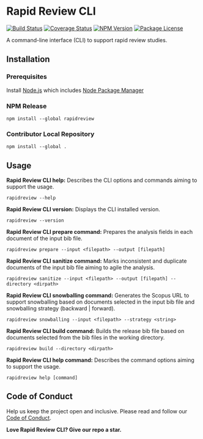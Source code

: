 # Rapid Review CLI

[![Build Status](https://github.com/diogomatheus/rapidreview/workflows/Continuous%20integration%20workflow%20%28Node.js%29/badge.svg)](https://github.com/diogomatheus/rapidreview/actions/workflows/continuous-integration.yml)
[![Coverage Status](https://coveralls.io/repos/github/diogomatheus/rapidreview/badge.svg)](https://coveralls.io/github/diogomatheus/rapidreview)
[![NPM Version](https://img.shields.io/npm/v/rapidreview.svg?style=flat)](https://www.npmjs.org/package/rapidreview)
[![Package License](https://img.shields.io/npm/l/rapidreview.svg?style=flat)](https://www.npmjs.org/package/rapidreview)

A command-line interface (CLI) to support rapid review studies.

## Installation

### Prerequisites

Install [Node.js][node.js] which includes [Node Package Manager][npm]

### NPM Release

```
npm install --global rapidreview
```

### Contributor Local Repository

```
npm install --global .
```

## Usage

**Rapid Review CLI help:** Describes the CLI options and commands aiming to support the usage.

```
rapidreview --help
```

**Rapid Review CLI version:** Displays the CLI installed version.

```
rapidreview --version
```

**Rapid Review CLI prepare command:** Prepares the analysis fields in each document of the input bib file.

```
rapidreview prepare --input <filepath> --output [filepath]
```

**Rapid Review CLI sanitize command:** Marks inconsistent and duplicate documents of the input bib file aiming to agile the analysis.

```
rapidreview sanitize --input <filepath> --output [filepath] --directory <dirpath>
```

**Rapid Review CLI snowballing command:** Generates the Scopus URL to support snowballing based on documents selected in the input bib file and snowballing strategy (backward | forward).

```
rapidreview snowballing --input <filepath> --strategy <string>
```

**Rapid Review CLI build command:** Builds the release bib file based on documents selected from the bib files in the working directory.

```
rapidreview build --directory <dirpath>
```

**Rapid Review CLI help command:** Describes the command options aiming to support the usage.

```
rapidreview help [command]
```

## Code of Conduct

Help us keep the project open and inclusive. Please read and follow our [Code of Conduct][codeofconduct].

**Love Rapid Review CLI? Give our repo a star.**

[node.js]: https://nodejs.org/
[npm]: https://www.npmjs.com/get-npm
[codeofconduct]: CODE_OF_CONDUCT.md